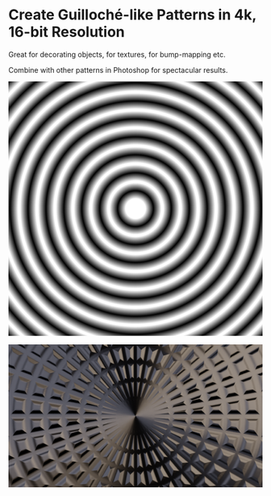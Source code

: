 # Create Guilloché-like Patterns in 4k, 16-bit Resolution

Great for decorating objects, for textures, for bump-mapping etc.

Combine with other patterns in Photoshop for spectacular results.

![Example result](/examples/example1.png?raw=true "An example")

![Example result using Blender](/examples/example2.png?raw=true "An example after processing with Photoshop and Blender")
